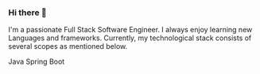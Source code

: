 ### Hi there 👋

I'm a passionate Full Stack Software Engineer. I always enjoy learning new Languages and frameworks. Currently, my technological stack consists of several scopes as mentioned below.

Java Spring Boot
